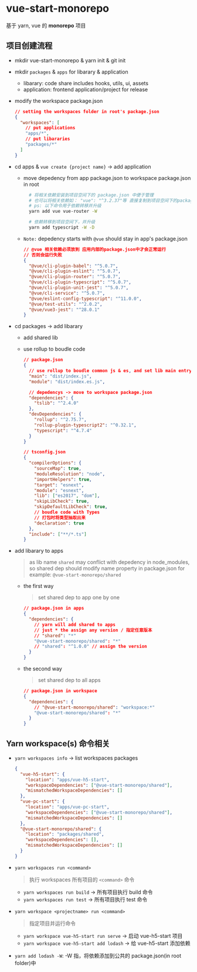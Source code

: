 # vue-start-monorepo

基于 yarn, vue 的 **monorepo** 项目

## 项目创建流程

- mkdir vue-start-monorepo & yarn init & git init
- mkdir `packages` & `apps` for libarary & application

  - libarary: code share includes hooks, utils, ui, assets
  - application: frontend application/project for release

- modify the workspace package.json

  ```json
  // setting the workspaces folder in root's package.json
  {
    "workspaces": [
      // put applications
      "apps/*",
      // put libararies
      "packages/*"
    ]
  }
  ```

- cd apps & `vue create {project name}` -> add application

  - move depedency from app package.json to workspace package.json in root

    ```bash
      # 将相关依赖安装到项目空间下的 package.json 中便于管理
      # 也可以将相关依赖如： "vue": "^3.2.37"等 直接复制到项目空间下的package.json中
      # ps: 以下命令用于依赖转移并升级
      yarn add vue vue-router -W

      # 依赖转移到项目空间下，并升级
      yarn add typescript -W -D
    ```

  - `Note:` depedency starts with `@vue` should stay in app's package.json
    ```json
    // @vue 相关依赖必须放到 应用内部的package.json中才会正常运行
    // 否则会运行失败
    {
      "@vue/cli-plugin-babel": "^5.0.7",
      "@vue/cli-plugin-eslint": "^5.0.7",
      "@vue/cli-plugin-router": "^5.0.7",
      "@vue/cli-plugin-typescript": "^5.0.7",
      "@vue/cli-plugin-unit-jest": "^5.0.7",
      "@vue/cli-service": "^5.0.7",
      "@vue/eslint-config-typescript": "^11.0.0",
      "@vue/test-utils": "^2.0.2",
      "@vue/vue3-jest": "^28.0.1"
    }
    ```

- cd packages -> add libarary

  - add shared lib
  - use rollup to boudle code

    ```json
    // package.json
    {
      // use rollup to boudle common js & es, and set lib main entry
      "main": "dist/index.js",
      "module": "dist/index.es.js",

      // depedencys -> move to workspace package.json
      "dependencies": {
        "tslib": "^2.4.0"
      },
      "devDependencies": {
        "rollup": "^2.75.7",
        "rollup-plugin-typescript2": "^0.32.1",
        "typescript": "^4.7.4"
      }
    }
    ```

    ```json
    // tsconfig.json
    {
      "compilerOptions": {
        "sourceMap": true,
        "moduleResolution": "node",
        "importHelpers": true,
        "target": "esnext",
        "module": "esnext",
        "lib": ["es2017", "dom"],
        "skipLibCheck": true,
        "skipDefaultLibCheck": true,
        // boudle code with Types
        // 打包时将类型抽取出来
        "declaration": true
      },
      "include": ["**/*.ts"]
    }
    ```

- add libarary to apps

  > as lib name `shared` may conflict with depedency in node_modules, so shared dep should modify name property in package.json for example: `@vue-start-monorepo/shared`

  - the first way

    > set shared dep to app one by one

    ```json
    // package.json in apps
    {
      "dependencies": {
        // yarn will add shared to apps
        // just * the assign any version / 指定任意版本
        // "shared": "*"
        "@vue-start-monorepo/shared": "*"
        // "shared": "^1.0.0" // assign the version
      }
    }
    ```

  - the second way

    > set shared dep to all apps

    ```json
    // package.json in workspace
    {
      "dependencies": {
        // "@vue-start-monorepo/shared": "workspace:*"
        "@vue-start-monorepo/shared": "*"
      }
    }
    ```

## Yarn workspace(s) 命令相关

- `yarn workspaces info` -> list workspaces packages

  ```json
  {
    "vue-h5-start": {
      "location": "apps/vue-h5-start",
      "workspaceDependencies": ["@vue-start-monorepo/shared"],
      "mismatchedWorkspaceDependencies": []
    },
    "vue-pc-start": {
      "location": "apps/vue-pc-start",
      "workspaceDependencies": ["@vue-start-monorepo/shared"],
      "mismatchedWorkspaceDependencies": []
    },
    "@vue-start-monorepo/shared": {
      "location": "packages/shared",
      "workspaceDependencies": [],
      "mismatchedWorkspaceDependencies": []
    }
  }
  ```

- `yarn workspaces run <command>`

  > 执行 workspaces 所有项目的 `<command>` 命令

  - `yarn workspaces run build` -> 所有项目执行 build 命令
  - `yarn workspaces run test` -> 所有项目执行 test 命令

- `yarn workspace <projectname> run <command>`

  > 指定项目并运行命令

  - `yarn workspace vue-h5-start run serve` -> 启动 vue-h5-start 项目
  - `yarn workspace vue-h5-start add lodash` -> 给 vue-h5-start 添加依赖

- `yarn add lodash -W`: -W 指，将依赖添加到公共的 package.json(in root folder)中

